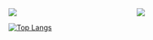 <div style="display:flex; flex-direction:row;">
<img align="center" style="flex:1" src="https://github-readme-stats.vercel.app/api?username=largonarco&show_icons=true"/>
<img align="center" style="flex:1" src="https://github-readme-stats.vercel.app/api/top-langs/?username=largonarco&layout=compact"/>
</div>



[![Top Langs]()](https://github.com/anuraghazra/github-readme-stats)
